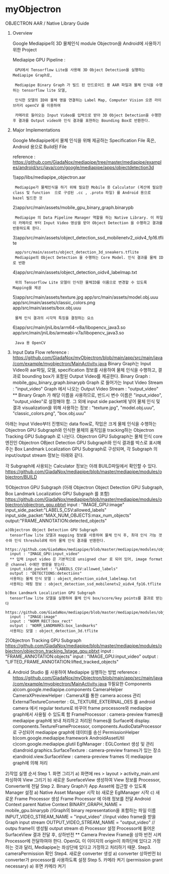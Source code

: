 # myObjectron

OBJECTRON AAR / Native Library Guide

1. Overview

    Google Mediapipe의 3D 물체인식 module Objectron을 Android에 사용하기 위한 Project
  
    Mediapipe GPU Pipeline : 

        GPU에서 Tensorflow Lite을 사용해 3D Object Detection을 실행하는 Mediapipe Graph로,

        Mediapipe Binary Graph 가 빌드 된 안드로이드 용 AAR 파일과 물체 인식을 수행하는 tensorflow lite 모델, 

        인식한 모델의 ID와 물체 명을 연결하는 Label Map, Computer Vision 오픈 라이브러리 openCV 를 이용하여 

        카메라로 들어오는 Input Video를 입력으로 받아 3D Object Detection을 수행한 후 결과를 Output video와 인식 결과를 표현하는 Bounding Box로 반환한다.
    

2. Major Implementations

    Google Mediapipe에서 물체 인식을 위해 제공하는 Specification File 혹은, Android 용으로 Build된 File
    
    reference : https://github.com/GiadaNox/mediapipe/tree/master/mediapipe/examples/android/src/java/com/google/mediapipe/apps/objectdetection3d
    
    1)app/libs/mediapipe_objectron.aar
        
        Mediapipe가 물체인식을 하기 위해 필요한 Mobile 용 Calculator (계산에 필요한 class 및 function  으로 구성된 .cc , .proto 파일) 를 Android 용으로 bazel 빌드한 것
  
    2)app/src/main/assets/mobile_gpu_binary_graph.binarypb
        
        Mediapipe 의 Data Pipeline Manager 역할을 하는 Native Library. 이 파일이 카메라로 부터 Input Video 영상을 받아 Object Detection 을 수행하고 결과를 반환하도록 한다.
    
    3)app/src/main/assets/object_detection_ssd_mobilenetv2_oidv4_fp16.tflite
        
        app/src/main/assets/object_detection_3d_sneakers.tflite
        Mediapipe의 Object Detection 을 수행하는 Core Model. 인식 결과를 물체 ID로 반환
  
    4)app/src/main/assets/object_detection_oidv4_labelmap.txt
        
        위의 Tensorflow Lite 모델이 인식한 물체ID를 이름으로 변경할 수 있도록 Mapping을 제공
    
    5)app/src/main/assets/texture.jpg
      app/src/main/assets/model.obj.uuu
      app/src/main/assets/classic_colors.png
      app/src/main/assets/box.obj.uuu
      
        물체 인식 결과의 시각적 특징을 결정하는 요소
  
    6)app/src/main/jniLibs/arm64-v8a/libopencv_java3.so
      app/src/main/jniLibs/armeabi-v7a/libopencv_java3.so
        
        Java 용 OpenCV
    
3. Input Data Flow
  reference : https://github.com/GiadaNox/myObjectron/blob/main/app/src/main/java/com/example/myobjectron/MainActivity.java
  Binary Graph는 Input Video와 aar파일, 모델, specification 정보를 사용하여 물체 인식을 수행하고, 결과로 bounding box가 포함된 Output Video를 제공한다.
  Binary Graph : mobile_gpu_binary_graph.binarypb
  Graph 로 들어가는 Input Video Stream : "input_video"
  Graph 에서 나오는 Output Video Stream : "output_video"
  ** Binary Graph 가 해당 이름을 사용하므로, 반드시 변수 이름은 "input_video", "output_video"로 설정해야 함.
  그 외에 input side packet에 넣어 물체 인식 및 결과 visualization을 위해 사용하는 정보 : "texture.jpg", "model.obj.uuu", "classic_colors.png", "box.obj.uuu"

  아래는 Input Video부터 진행되는 data flow로, 작업은 크게 물체 인식을 수행하는 Objectron GPU Subgraph와 인식한 물체의 움직임을 tracking하는 Objectron Tracking GPU Subgraph 로 나뉜다. 
  Objectron GPU Subgraph는 물체 인식 core 엔진인 Objectron OBject Detection GPU Subgraph와 인식 결과를 박스로 표시해주는 Box Landmark Localization GPU Subgraph로 구성되며, 
  각 Subgraph 의 input/output stream 정보는 아래와 같다. 
  
  각 Subgraph에 사용되는 Calculator 정보는 아래 BUILD파일에서 확인할 수 있다. 
  https://github.com/GiadaNox/mediapipe/blob/master/mediapipe/modules/objectron/BUILD

  1)Objectron GPU Subgraph
  (아래 Objectron Object Detection GPU Subgraph, Box Landmark Localization GPU Subgraph 를 포함) 
  https://github.com/GiadaNox/mediapipe/blob/master/mediapipe/modules/objectron/objectron_gpu.pbtxt
  input : "IMAGE_GPU:image"
  input_side_packet:"LABELS_CSV:allowed_labels"
  input_side_packet:"MAX_NUM_OBJECTS:max_num_objects"
  output:"FRAME_ANNOTATION:detected_objects"

    a)Objectron Object Detection GPU Subgraph
      tensorflow lite 모델과 mapping 정보를 사용하여 물체 인식 후, 최대 인식 가능 갯수와 인식 threshold에 따라 물체 인식 결과를 반환한다. 
      https://github.com/GiadaNox/mediapipe/blob/master/mediapipe/modules/objectron/object_detection_oid_v4_gpu.pbtxt
      input : "IMAGE_GPU:input_video"
      ** 입력 input video 은 기본적으로 unsigned char 로 되어 있어, image format 은 channel 수에만 영향을 받는다.
      input_side_packet : "LABEDLS_CSV:allowed_labels"
      output : "DETECTIONS:detections"
      사용하는 물체 인식 모델 : object_detection_oidv4_labelmap.txt
      사용하는 매핑 정보 : object_detection_ssd_mobilenetv2_oidv4_fp16.tflite

    b)Box Landmark Localization GPU Subgraph
      tensorflow lite 모델을 실행하여 물체 인식 box/score/key points를 결과로 받는다
      https://github.com/GiadaNox/mediapipe/blob/master/mediapipe/modules/objectron/box_landmark_gpu.pbtxt
      input : "IMAGE:image"
      input : "NORM_RECT:box_rect"
      output : "NORM_LANDMARKS:box_landmarks"
      사용하는 모델 : object_detection_3d.tflite

  2)Objectron Tracking GPU Subgraph
    https://github.com/GiadaNox/mediapipe/blob/master/mediapipe/modules/objectron/objectron_tracking_1stage_gpu.pbtxt
    input : "FRAME_ANNOTATION:objects"
    input : "IMAGE_GPU:input_video"
    output : "LIFTED_FRAME_ANNOTATION:lifted_tracked_objects"

 4. Android Studio 를 사용하여 Mediapipe 실행하는 방법
  reference : https://github.com/GiadaNox/myObjectron/blob/main/app/src/main/java/com/example/myobjectron/MainActivity.java
  1)필요한 Components
      a)com.google.mediapipe.components
        CameraHelper
        CameraXPreviewHelper : CameraX를 통한 camera access 관리
        ExternalTextureConverter : GL_TEXTURE_EXTERNAL_OES 를 android camera 에서 regular texture로 바꾸어 frame processore와 mediapipe graph에서 사용될 수 있도록 함
        FrameProcessor : camera-preview frames을 mediapipe graph에 보내 처리하고 처리된 frames을 Surface에 display. components.TextureFrameProcessor, components.AudioDataProcessor 로 구성되어 mediapipe graph에 데이터를 송신
        PermissionHelper
      b)com.google.mediapipe.framework
        AndroidAssetUtil
      c)com.google.mediapipe.glutil
        EglManager : EGLContext 생성 및 관리
      d)android.graphics.SurfaceTexture : camera-preview frames가 있는 장소
      e)android.view.SurfaceView : camera-preview frames 이 mediapipe graph에 의해 처리

  2)작업 실행 순서
      Step 1. 화면 그리기
        a) 화면에 res > layout > activity_main.xml 파싱하여 View 그리기
        b) 새로운 SurefaceView 생성하여 View 정보를 Processor, Converter에 전달
      Step 2. Binary Graph가 App Asset에 접근할 수 있도록 Manager 설정
        a) Native Asset Manager 시작
        b) 새로운 EglManager 시작
        c) 새로운 Frame Processor 생성
          Frame Processor 에 아래 정보를 전달
          Android Context
          parent Native Context
          BINARY_GRAPH_NAME = mobile_gpu.binarypb //Graph의 binary representation을 포함하는 파일 이름
          INPUT_VIDEO_STREAM_NAME = "input_video" //input video frame을 받을 Graph input stream 
          OUTPUT_VIDEO_STREAM_NAME = "output_video" // outpu frame이 생성될 output stream
          d) Processor 설정
          Processor에 들어온 SurfaceView 결과 전달 후, 상하반전
          ** Camera Preview Frame을 상하 반전 시켜 Processor에 전달하여야 한다.
          OpenGL 이 이미지의 origin이 좌하단에 있다고 가정하는 것과 달리, Mediapipe는 좌상단에 있다고 가정하고 처리하기 때문.
      Step3. cameraPermission 확인
      Step4. 새로운 converter 생성
        a) converter 상하반전
        b) converter가 processor를 사용하도록 설정
      Step 5. 카메라 켜기 (permission grant necessary)
        a) 후면 카메라 켜기
